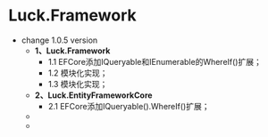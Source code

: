 # Luck.Framework

+ change 1.0.5 version
  + **1、Luck.Framework**
    + 1.1 EFCore添加IQueryable和IEnumerable的WhereIf()扩展；
    + 1.2 模块化实现；
    + 1.3 模块化实现；
  + **2、Luck.EntityFrameworkCore**
    + 2.1 EFCore添加IQueryable().WhereIf()扩展；
  + 
  + 
